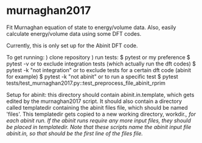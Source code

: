 # murnaghan2017
Fit Murnaghan equation of state to energy/volume data. Also, easily calculate energy/volume data using some DFT codes.

Currently, this is only set up for the Abinit DFT code.

To get running:
) clone repository
) run tests:
$ pytest 
or my preference
$ pytest -v
or to exclude integration tests (which actually run the dft codes)
$ pytest -k "not integration"
or to exclude tests for a certain dft code (abinit for example)
$ pytest -k "not abinit"
or to run a specific test
$ pytest tests/test_murnaghan2017.py::test_preprocess_file_abinit_rprim


Setup for abinit:
this directory should contain abinit.in.template, which gets edited by the murnaghan2017 script.
It should also contain a directory called templatedir containing the abinit files file, which should be named 'files'. 
This templatedir gets copied to a new working directory, workdir.<i>, for each abinit run.
If the abinit runs require any more input files, they should be placed in templatedir.
Note that these scripts name the abinit input file abinit.in, so that should be the first line of the files file.
